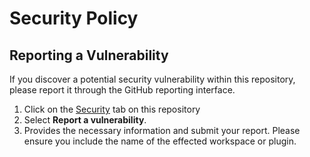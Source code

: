 # Security Policy

## Reporting a Vulnerability

If you discover a potential security vulnerability within this repository, please report it through the GitHub reporting interface.

1. Click on the [Security](https://github.com/datolabs-io/backstage-plugins/security) tab on this repository
2. Select **Report a vulnerability**.
3. Provides the necessary information and submit your report. Please ensure you include the name of the effected workspace or plugin.
